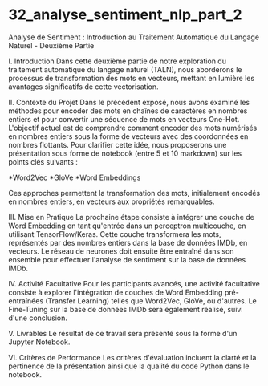 # 32_analyse_sentiment_nlp_part_2

Analyse de Sentiment : Introduction au Traitement Automatique du Langage Naturel - Deuxième Partie

I. Introduction
Dans cette deuxième partie de notre exploration du traitement automatique du langage naturel (TALN), nous aborderons le processus de transformation des mots en vecteurs, mettant en lumière les avantages significatifs de cette vectorisation.

II. Contexte du Projet
Dans le précédent exposé, nous avons examiné les méthodes pour encoder des mots en chaînes de caractères en nombres entiers et pour convertir une séquence de mots en vecteurs One-Hot. L'objectif actuel est de comprendre comment encoder des mots numérisés en nombres entiers sous la forme de vecteurs avec des coordonnées en nombres flottants. Pour clarifier cette idée, nous proposerons une présentation sous forme de notebook (entre 5 et 10 markdown) sur les points clés suivants :

*Word2Vec
*GloVe
*Word Embeddings

Ces approches permettent la transformation des mots, initialement encodés en nombres entiers, en vecteurs aux propriétés remarquables.

III. Mise en Pratique
La prochaine étape consiste à intégrer une couche de Word Embedding en tant qu'entrée dans un perceptron multicouche, en utilisant TensorFlow/Keras. Cette couche transformera les mots, représentés par des nombres entiers dans la base de données IMDb, en vecteurs. Le réseau de neurones doit ensuite être entraîné dans son ensemble pour effectuer l'analyse de sentiment sur la base de données IMDb.

IV. Activité Facultative
Pour les participants avancés, une activité facultative consiste à explorer l'intégration de couches de Word Embedding pré-entraînées (Transfer Learning) telles que Word2Vec, GloVe, ou d'autres. Le Fine-Tuning sur la base de données IMDb sera également réalisé, suivi d'une conclusion.

V. Livrables
Le résultat de ce travail sera présenté sous la forme d'un Jupyter Notebook.

VI. Critères de Performance
Les critères d'évaluation incluent la clarté et la pertinence de la présentation ainsi que la qualité du code Python dans le notebook.
